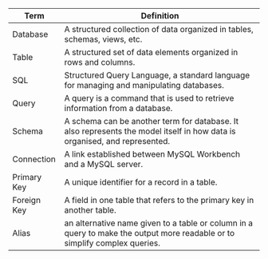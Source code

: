 | Term | Definition |
| ---- | ---------- |
| Database | A structured collection of data organized in tables, schemas, views, etc.|
| Table | A structured set of data elements organized in rows and columns.|
| SQL | Structured Query Language, a standard language for managing and manipulating databases.|
| Query | A query is a command that is used to retrieve information from a database. |
| Schema | A schema can be another term for database. It also represents the model itself in how data is organised, and represented. |
| Connection | A link established between MySQL Workbench and a MySQL server.|
| Primary Key | A unique identifier for a record in a table.|
| Foreign Key | A field in one table that refers to the primary key in another table.|
| Alias | an alternative name given to a table or column in a query to make the output more readable or to simplify complex queries.|


